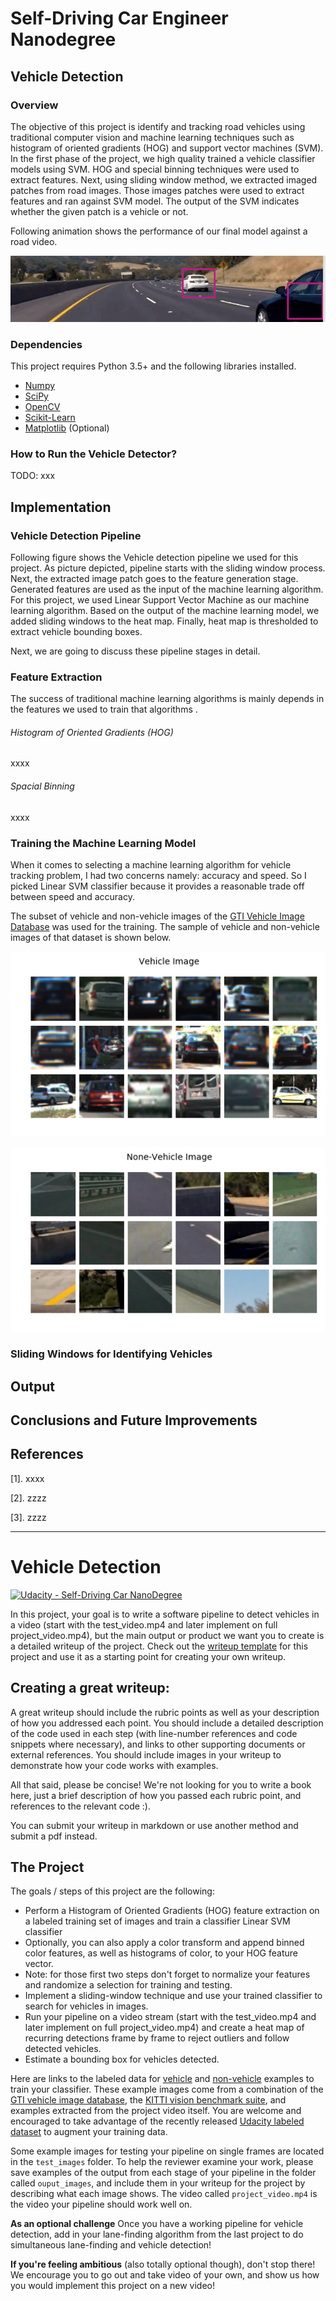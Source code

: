# Self-Driving Car Engineer Nanodegree
## Vehicle Detection

### Overview
The objective of this project is identify and tracking road vehicles using traditional computer vision and machine learning techniques such as histogram of oriented gradients (HOG) and support vector machines (SVM). In the first phase of the project, we high quality trained a vehicle classifier models using SVM. HOG and special binning techniques were used to extract features. Next, using sliding window method, we extracted imaged patches from road images. Those images patches were used to extract features and ran against SVM model. The output of the SVM indicates whether the given patch is a vehicle or not.

Following animation shows the performance of our final model against a road video.

<p align="center">
    <img src="./images/project_output.gif"/>
</p>

### Dependencies

This project requires Python 3.5+ and the following libraries installed.

- [Numpy](http://www.numpy.org/)
- [SciPy](https://www.scipy.org/)
- [OpenCV](http://opencv.org/)
- [Scikit-Learn](http://scikit-learn.org)
- [Matplotlib](http://matplotlib.org/) (Optional)

### How to Run the Vehicle Detector?
TODO: xxx


## Implementation

### Vehicle Detection Pipeline

Following figure shows the Vehicle detection pipeline we used for this project. As picture depicted, pipeline starts with the sliding window process. Next, the extracted image patch goes to the feature generation stage. Generated features are used as the input of the machine learning algorithm. For this project, we used Linear Support Vector Machine as our machine learning algorithm. Based on the output of the machine learning model, we added sliding windows to the heat map. Finally, heat map is thresholded to extract vehicle bounding boxes.

Next, we are going to discuss these pipeline stages in detail.  

### Feature Extraction

The success of traditional machine learning algorithms is mainly depends in the features we used to train that algorithms
.
###### Histogram of Oriented Gradients (HOG)
xxxx

###### Spacial Binning

xxxx

### Training the Machine Learning Model
When it comes to selecting a machine learning algorithm for vehicle tracking problem, I had two concerns namely: accuracy and speed. So I picked Linear SVM classifier because it provides a reasonable trade off between speed and accuracy.

The subset of vehicle and non-vehicle images of the [GTI Vehicle Image Database](http://www.gti.ssr.upm.es/data/Vehicle_database.html) was used for the training. The sample of vehicle and non-vehicle images of that dataset is shown below.

<p align="center">
    <img src="./images/vehicle_sample.png"/>
</p>

<p align="center">
    <img src="./images/non_vehicle_sample.png"/>
</p>

### Sliding Windows for Identifying Vehicles

## Output

## Conclusions and Future Improvements

## References

[1]. xxxx

[2]. zzzz

[3]. zzzz

----------------------------------------------------
# Vehicle Detection
[![Udacity - Self-Driving Car NanoDegree](https://s3.amazonaws.com/udacity-sdc/github/shield-carnd.svg)](http://www.udacity.com/drive)


In this project, your goal is to write a software pipeline to detect vehicles in a video (start with the test_video.mp4 and later implement on full project_video.mp4), but the main output or product we want you to create is a detailed writeup of the project.  Check out the [writeup template](https://github.com/udacity/CarND-Vehicle-Detection/blob/master/writeup_template.md) for this project and use it as a starting point for creating your own writeup.  

Creating a great writeup:
---
A great writeup should include the rubric points as well as your description of how you addressed each point.  You should include a detailed description of the code used in each step (with line-number references and code snippets where necessary), and links to other supporting documents or external references.  You should include images in your writeup to demonstrate how your code works with examples.  

All that said, please be concise!  We're not looking for you to write a book here, just a brief description of how you passed each rubric point, and references to the relevant code :).

You can submit your writeup in markdown or use another method and submit a pdf instead.

The Project
---

The goals / steps of this project are the following:

* Perform a Histogram of Oriented Gradients (HOG) feature extraction on a labeled training set of images and train a classifier Linear SVM classifier
* Optionally, you can also apply a color transform and append binned color features, as well as histograms of color, to your HOG feature vector.
* Note: for those first two steps don't forget to normalize your features and randomize a selection for training and testing.
* Implement a sliding-window technique and use your trained classifier to search for vehicles in images.
* Run your pipeline on a video stream (start with the test_video.mp4 and later implement on full project_video.mp4) and create a heat map of recurring detections frame by frame to reject outliers and follow detected vehicles.
* Estimate a bounding box for vehicles detected.

Here are links to the labeled data for [vehicle](https://s3.amazonaws.com/udacity-sdc/Vehicle_Tracking/vehicles.zip) and [non-vehicle](https://s3.amazonaws.com/udacity-sdc/Vehicle_Tracking/non-vehicles.zip) examples to train your classifier.  These example images come from a combination of the [GTI vehicle image database](http://www.gti.ssr.upm.es/data/Vehicle_database.html), the [KITTI vision benchmark suite](http://www.cvlibs.net/datasets/kitti/), and examples extracted from the project video itself.   You are welcome and encouraged to take advantage of the recently released [Udacity labeled dataset](https://github.com/udacity/self-driving-car/tree/master/annotations) to augment your training data.  

Some example images for testing your pipeline on single frames are located in the `test_images` folder.  To help the reviewer examine your work, please save examples of the output from each stage of your pipeline in the folder called `ouput_images`, and include them in your writeup for the project by describing what each image shows.    The video called `project_video.mp4` is the video your pipeline should work well on.  

**As an optional challenge** Once you have a working pipeline for vehicle detection, add in your lane-finding algorithm from the last project to do simultaneous lane-finding and vehicle detection!

**If you're feeling ambitious** (also totally optional though), don't stop there!  We encourage you to go out and take video of your own, and show us how you would implement this project on a new video!
